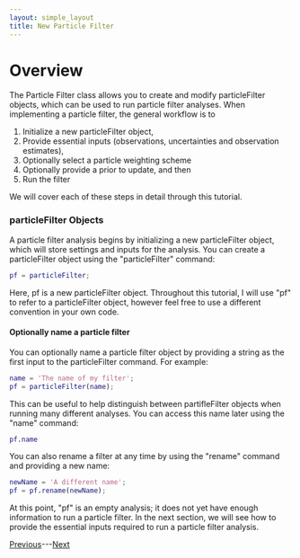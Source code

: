 ```yaml
---
layout: simple_layout
title: New Particle Filter
---
```


# Overview

The Particle Filter class allows you to create and modify particleFilter objects, which can be used to run particle filter analyses. When implementing a particle filter, the general workflow is to

1. Initialize a new particleFilter object,
2. Provide essential inputs (observations, uncertainties and observation estimates),
3. Optionally select a particle weighting scheme
4. Optionally provide a prior to update, and then
5. Run the filter

We will cover each of these steps in detail through this tutorial.

### particleFilter Objects

A particle filter analysis begins by initializing a new particleFilter object, which will store settings and inputs for the analysis. You can create a particleFilter object using the "particleFilter" command:

```matlab
pf = particleFilter;
```

Here, pf is a new particleFilter object. Throughout this tutorial, I will use "pf" to refer to a particleFilter object, however feel free to use a different convention in your own code.

#### Optionally name a particle filter

You can optionally name a particle filter object by providing a string as the first input to the particleFilter command. For example:
```matlab
name = 'The name of my filter';
pf = particleFilter(name);
```

This can be useful to help distinguish between partifleFilter objects when running many different analyses. You can access this name later using the "name" command:
```matlab
pf.name
```

You can also rename a filter at any time by using the "rename" command and providing a new name:
```matlab
newName = 'A different name';
pf = pf.rename(newName);
```

At this point, "pf" is an empty analysis; it does not yet have enough information to run a particle filter. In the next section, we will see how to provide the essential inputs required to run a particle filter analysis.

[Previous](welcome)---[Next](essential)
